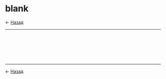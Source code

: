 # blank

← [Назад][back]

---

```typescript

```

```typescript

```

```typescript

```

```typescript

```

```typescript

```

```typescript

```

```typescript

```

---

← [Назад][back]

[back]: <.> "Назад к оглавлению"